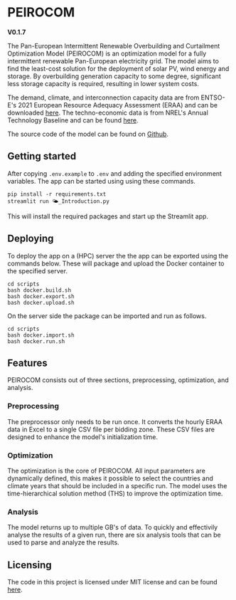 # PEIROCOM

**V0.1.7**

The Pan-European Intermittent Renewable Overbuilding and Curtailment Optimization Model (PEIROCOM) is an optimization model for a fully intermittent renewable Pan-European electricity grid. The model aims to find the least-cost solution for the deployment of solar PV, wind energy and storage. By overbuilding generation capacity to some degree, significant less storage capacity is required, resulting in lower system costs.

The demand, climate, and interconnection capacity data are from ENTSO-E's 2021 European Resource Adequacy Assessment (ERAA) and can be downloaded [here](https://www.entsoe.eu/outlooks/eraa/2021/eraa-downloads/). The techno-economic data is from NREL's Annual Technology Baseline and can be found [here](https://atb.nrel.gov/).

The source code of the model can be found on [Github](https://github.com/RubenVanEldik/PEIROCOM).

## Getting started

After copying `.env.example` to `.env` and adding the specified environment variables. The app can be started using using these commands.

```shell
pip install -r requirements.txt
streamlit run 🌤️_Introduction.py
```

This will install the required packages and start up the Streamlit app.


## Deploying

To deploy the app on a (HPC) server the the app can be exported using the commands below. These will package and upload the Docker container to the specified server.

```shell
cd scripts
bash docker.build.sh
bash docker.export.sh
bash docker.upload.sh
```

On the server side the package can be imported and run as follows.

```shell
cd scripts
bash docker.import.sh
bash docker.run.sh
```

## Features

PEIROCOM consists out of three sections, preprocessing, optimization, and analysis.

### Preprocessing

The preprocessor only needs to be run once. It converts the hourly ERAA data in Excel to a single CSV file per bidding zone.
These CSV files are designed to enhance the model's initialization time.

### Optimization

The optimization is the core of PEIROCOM. All input parameters are dynamically defined, this makes it possible to select the countries and climate years that should be included in a specific run. The model uses the time-hierarchical solution method (THS) to improve the optimization time.

### Analysis

The model returns up to multiple GB's of data. To quickly and effectivily analyse the results of a given run, there are six analysis tools that can be used to parse and analyze the results.


## Licensing

The code in this project is licensed under MIT license and can be found [here](https://github.com/RubenVanEldik/PEIROCOM/blob/main/LICENSE).

